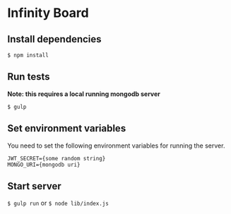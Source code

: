 # Infinity Board

## Install dependencies

`$ npm install`

## Run tests

**Note: this requires a local running mongodb server**

`$ gulp`

## Set environment variables

You need to set the following environment variables for running the server.

```
JWT_SECRET={some random string}
MONGO_URI={mongodb uri}
```

## Start server

`$ gulp run` or `$ node lib/index.js`